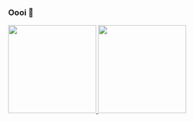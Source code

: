 ### Oooi 👋
<div>
<a href="https://github.com/henrickva/github-readme-stats">
  <img height="180em" aling="center" src="https://github-readme-stats.vercel.app/api?username=henrickva&show_icons=true&theme=dark" />
  <img height="180em" aling="center" src="https://github-readme-stats.vercel.app/api/top-langs/?username=henrickva&layout=compact&theme=dark" />
</a>  
</div>

